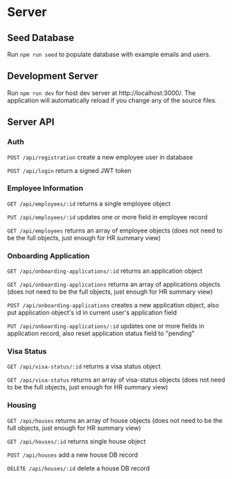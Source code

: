 # Server

## Seed Database
Run `npm run seed`  to populate database with example emails and users.

## Development Server
Run `npm run dev` for host dev server at http://localhost:3000/. The application will automatically reload if you change any of the source files.

## Server API

### Auth

`POST /api/registration`
create a new employee user in database

`POST /api/login`
return a signed JWT token

### Employee Information

`GET /api/employees/:id`
returns a single employee object

`PUT /api/employees/:id`
updates one or more field in employee record

`GET /api/employees`
returns an array of employee objects (does not need to be the full objects, just enough for HR summary view)

### Onboarding Application

`GET /api/onboarding-applications/:id`
returns an application object

`GET /api/onboarding-applications`
returns an array of applications objects (does not need to be the full objects, just enough for HR summary view)

`POST /api/onboarding-applications`
creates a new application object, also put application object's id in current user's application field

`PUT /api/onboarding-applications/:id`
updates one or more fields in application record, also reset application status field to "pending"

### Visa Status

`GET /api/visa-status/:id`
returns a visa status object

`GET /api/visa-status`
returns an array of visa-status objects (does not need to be the full objects, just enough for HR summary view)

### Housing

`GET /api/houses`
returns an array of house objects (does not need to be the full objects, just enough for HR summary view)

`GET /api/houses/:id`
returns single house object

`POST /api/houses`
add a new house DB record

`DELETE /api/houses/:id`
delete a house DB record
